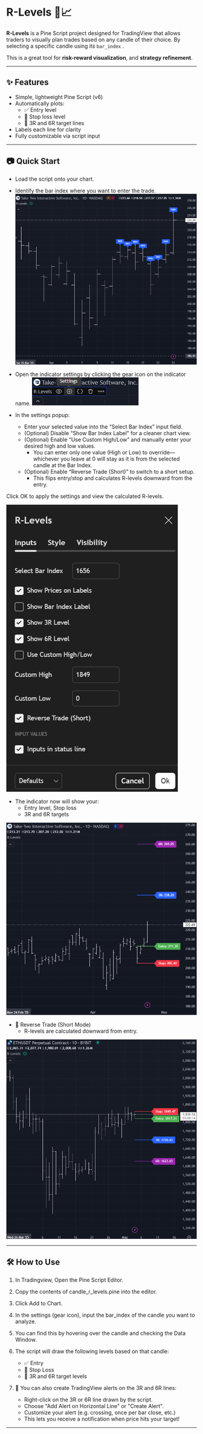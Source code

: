 # R-Levels 🔫📈

**R-Levels** is a Pine Script project designed for TradingView that allows traders to visually plan trades based on any candle of their choice. By selecting a specific candle using its `bar_index` .

This is a great tool for **risk-reward visualization**, and **strategy refinement**.

---

## ✨ Features

- Simple, lightweight Pine Script (v6)
- Automatically plots:
  - ✅ Entry level
  - 🛑 Stop loss level
  - 🎯 3R and 6R target lines
- Labels each line for clarity
- Fully customizable via script input

---

## 📷 Quick Start
* Load the script onto your chart.
* Identify the bar index where you want to enter the trade.
![Alt text](images/load-script.png)

* Open the indicator settings by clicking the gear icon on the indicator name.
![Alt text](images/settings.png)

* In the settings popup:
  - Enter your selected value into the “Select Bar Index” input field.
  - (Optional) Disable “Show Bar Index Label” for a cleaner chart view.
  - (Optional) Enable “Use Custom High/Low” and manually enter your desired high and low values.
    -  You can enter only one value (High or Low) to override—whichever you leave at 0 will stay as it is from the selected candle at the Bar Index.
  - (Optional) Enable “Reverse Trade (Short)” to switch to a short setup.
    - This flips entry/stop and calculates R-levels downward from the entry.

Click OK to apply the settings and view the calculated R-levels.

![Alt text](images/settings-values.png)

* The indicator now will show your:
  - Entry level, Stop loss
  - 3R and 6R targets
  
![Alt text](images/TTWO.png)

* 🔄 Reverse Trade (Short Mode)
  - R-levels are calculated downward from entry.
 
![Alt text](images/short.png)


---

## 🛠️ How to Use
1. In Tradingview, Open the Pine Script Editor.
2. Copy the contents of candle_r_levels.pine into the editor.
3. Click Add to Chart.
4. In the settings (gear icon), input the bar_index of the candle you want to analyze.
5. You can find this by hovering over the candle and checking the Data Window.

6. The script will draw the following levels based on that candle:
    - ✅ Entry
    - 🛑 Stop Loss
    - 🎯 3R and 6R target levels
7. 🔔 You can also create TradingView alerts on the 3R and 6R lines:
    - Right-click on the 3R or 6R line drawn by the script.
    - Choose "Add Alert on Horizontal Line" or "Create Alert".
    - Customize your alert (e.g. crossing, once per bar close, etc.)
    - This lets you receive a notification when price hits your target!

---